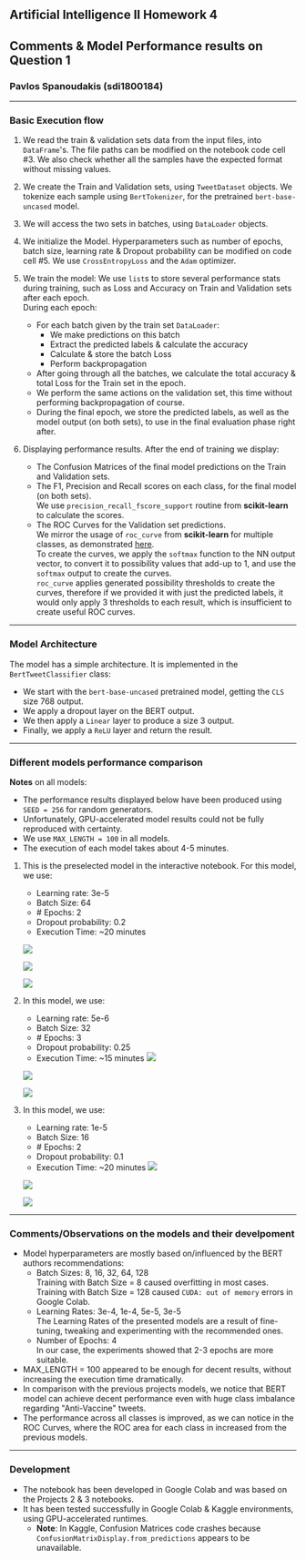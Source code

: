 ## Artificial Intelligence II Homework 4
## Comments & Model Performance results on Question 1
### Pavlos Spanoudakis (sdi1800184)
***

### Basic Execution flow

1)  We read the train & validation sets data from the input files, into `DataFrame`'s. The file paths can be modified on the notebook code cell #3.
    We also check whether all the samples have the expected format without missing values.

2)  We create the Train and Validation sets, using `TweetDataset` objects. We tokenize each sample using `BertTokenizer`, for the pretrained `bert-base-uncased` model.

3)  We will access the two sets in batches, using `DataLoader` objects.

4)  We initialize the Model. Hyperparameters such as number of epochs, batch size, learning rate & Dropout probability can be modified on code cell #5.
    We use `CrossEntropyLoss` and the `Adam` optimizer.

5)  We train the model:
    We use `list`s to store several performance stats during training, such as Loss and Accuracy on Train and Validation sets after each epoch.\
    During each epoch:
    - For each batch given by the train set `DataLoader`:
        - We make predictions on this batch
        - Extract the predicted labels & calculate the accuracy
        - Calculate & store the batch Loss
        - Perform backpropagation
    - After going through all the batches, we calculate the total accuracy & total Loss for the Train set in the epoch.
    - We perform the same actions on the validation set, this time without performing backpropagation of course.
    - During the final epoch, we store the predicted labels, as well as the model output (on both sets), to use in the final evaluation phase right after.

6)  Displaying performance results. After the end of training we display:
    - The Confusion Matrices of the final model predictions on the Train and Validation sets.
    - The F1, Precision and Recall scores on each class, for the final model (on both sets).\
    We use `precision_recall_fscore_support` routine from **scikit-learn** to calculate the scores.
    - The ROC Curves for the Validation set predictions.\
    We mirror the usage of `roc_curve` from **scikit-learn** for multiple classes, as demonstrated [here](https://scikit-learn.org/stable/auto_examples/model_selection/plot_roc.html#plot-roc-curves-for-the-multiclass-problem).\
    To create the curves, we apply the `softmax` function to the NN output vector, to convert it to possibility values that add-up to 1, and use the `softmax` output to create the curves.\
    `roc_curve` applies generated possibility thresholds to create the curves, therefore if we provided it with just the predicted labels, it would only apply 3 thresholds to each result, which is insufficient to create useful ROC curves.

***
### Model Architecture
The model has a simple architecture. It is implemented in the `BertTweetClassifier` class:
- We start with the `bert-base-uncased` pretrained model, getting the `CLS` size 768 output.
- We apply a dropout layer on the BERT output.
- We then apply a `Linear` layer to produce a size 3 output.
- Finally, we apply a `ReLU` layer and return the result.

***
### Different models performance comparison
**Notes** on all models:
- The performance results displayed below have been produced using `SEED = 256` for random generators.
- Unfortunately, GPU-accelerated model results could not be fully reproduced with certainty.
- We use `MAX_LENGTH = 100` in all models.
- The execution of each model takes about 4-5 minutes.
1) This is the preselected model in the interactive notebook. For this model, we use:
    - Learning rate: 3e-5
    - Batch Size: 64
    - \# Epochs: 2
    - Dropout probability: 0.2
    - Execution Time: ~20 minutes

    ![](./exp_results/cm1.png)

    ![](./exp_results/scores1.png)

    ![](./exp_results/roc1.png)
2) In this model, we use:
    - Learning rate: 5e-6
    - Batch Size: 32
    - \# Epochs: 3
    - Dropout probability: 0.25
    - Execution Time: ~15 minutes
    ![](./exp_results/cm2.png)

    ![](./exp_results/scores2.png)

    ![](./exp_results/roc2.png)
3) In this model, we use:
    - Learning rate: 1e-5
    - Batch Size: 16
    - \# Epochs: 2
    - Dropout probability: 0.1
    - Execution Time: ~20 minutes
    ![](./exp_results/cm3.png)

    ![](./exp_results/scores3.png)

    ![](./exp_results/roc3.png)

***
### Comments/Observations on the models and their develpoment
- Model hyperparameters are mostly based on/influenced by the BERT authors recommendations:
    - Batch Sizes: 8, 16, 32, 64, 128 \
    Training with Batch Size = 8 caused overfitting in most cases. Training with Batch Size = 128 caused `CUDA: out of memory` errors in Google Colab.
    - Learning Rates: 3e-4, 1e-4, 5e-5, 3e-5 \
    The Learning Rates of the presented models are a result of fine-tuning, tweaking and experimenting with the recommended ones.
    - Number of Epochs: 4 \
    In our case, the experiments showed that 2-3 epochs are more suitable.
- MAX_LENGTH = 100 appeared to be enough for decent results, without increasing the execution time dramatically.
- In comparison with the previous projects models, we notice that BERT model can achieve decent performance even with huge class imbalance regarding "Anti-Vaccine" tweets.
- The performance across all classes is improved, as we can notice in the ROC Curves, where the ROC area for each class in increased from the previous models.

***
### Development
-   The notebook has been developed in Google Colab and was based on the Projects 2 & 3 notebooks.
-   It has been tested successfully in Google Colab & Kaggle environments, using GPU-accelerated runtimes.
    - **Note**: In Kaggle, Confusion Matrices code crashes because `ConfusionMatrixDisplay.from_predictions` appears to be unavailable.
